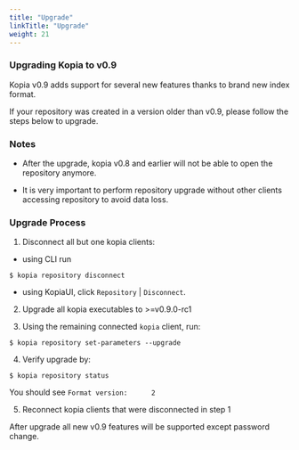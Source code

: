 ```yaml
---
title: "Upgrade"
linkTitle: "Upgrade"
weight: 21
---
```


### Upgrading Kopia to v0.9

Kopia v0.9 adds support for several new features thanks to brand new index format.

If your repository was created in a version older than v0.9, please follow the steps below to upgrade.

### Notes

* After the upgrade, kopia v0.8 and earlier will not be able to open the repository anymore.

* It is very important to perform repository upgrade without other clients accessing repository to avoid data loss.

### Upgrade Process

1. Disconnect all but one kopia clients:

* using CLI run 

```
$ kopia repository disconnect
```

* using KopiaUI, click `Repository` | `Disconnect`.  

2. Upgrade all kopia executables to >=v0.9.0-rc1

3. Using the remaining connected `kopia` client, run:

```
$ kopia repository set-parameters --upgrade
```

4. Verify upgrade by:

```
$ kopia repository status
```

You should see `Format version:      2`

5. Reconnect kopia clients that were disconnected in step 1

After upgrade all new v0.9 features will be supported except password change.